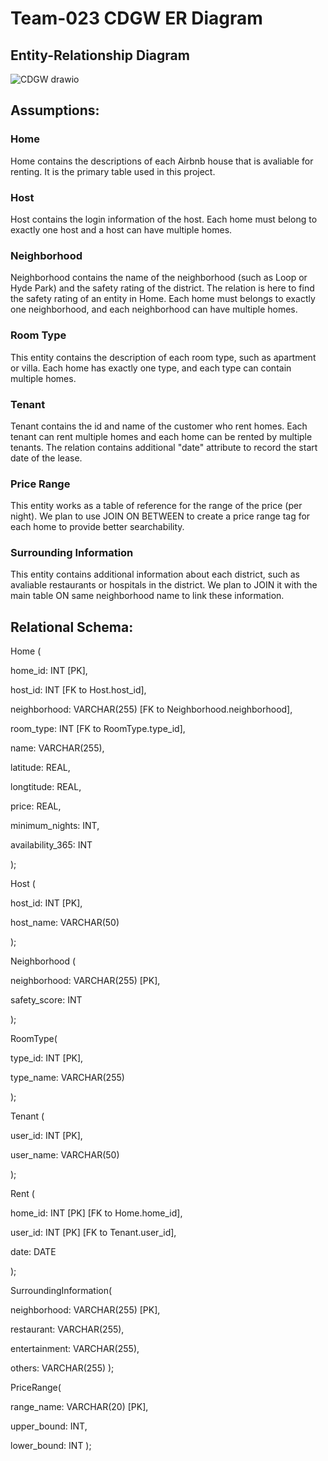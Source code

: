 # Team-023 CDGW ER Diagram

## Entity-Relationship Diagram
![CDGW drawio](https://user-images.githubusercontent.com/107632673/177460513-3491ec0c-fa6e-429a-b680-92bd0ba4f16e.png)

## Assumptions:

### Home

Home contains the descriptions of each Airbnb house that is avaliable for renting. It is the primary table used in this project.

### Host

Host contains the login information of the host. Each home must belong to exactly one host and a host can have multiple homes.

### Neighborhood

Neighborhood contains the name of the neighborhood (such as Loop or Hyde Park) and the safety rating of the district. The relation is here to find the safety rating of an entity in Home.
Each home must belongs to exactly one neighborhood, and each neighborhood can have multiple homes.

### Room Type

This entity contains the description of each room type, such as apartment or villa. Each home has exactly one type, and each type can contain multiple homes.

### Tenant

Tenant contains the id and name of the customer who rent homes. Each tenant can rent multiple homes and each home can be rented by multiple tenants. The relation contains additional "date" attribute to record the start date of the lease.

### Price Range

This entity works as a table of reference for the range of the price (per night). We plan to use JOIN ON BETWEEN to create a price range tag for each home to provide better searchability.

### Surrounding Information

This entity contains additional information about each district, such as avaliable restaurants or hospitals in the district. We plan to JOIN it with the main table ON same neighborhood name to link these information. 

## Relational Schema:
Home (

home_id: INT [PK],

host_id: INT [FK to Host.host_id],

neighborhood: VARCHAR(255) [FK to Neighborhood.neighborhood],

room_type: INT [FK to RoomType.type_id],

name: VARCHAR(255),

latitude: REAL,

longtitude: REAL,

price: REAL,

minimum_nights: INT,

availability_365: INT

);

Host (

host_id: INT [PK],

host_name: VARCHAR(50)

);

Neighborhood (

neighborhood: VARCHAR(255) [PK],

safety_score: INT

);

RoomType(

type_id: INT [PK],

type_name: VARCHAR(255)

);

Tenant (

user_id: INT [PK],

user_name: VARCHAR(50)

);

Rent (

home_id: INT [PK] [FK to Home.home_id],

user_id: INT [PK] [FK to Tenant.user_id],

date: DATE

);

SurroundingInformation(

neighborhood: VARCHAR(255) [PK],

restaurant: VARCHAR(255),

entertainment: VARCHAR(255),

others: VARCHAR(255)
);

PriceRange(

range_name: VARCHAR(20) [PK],

upper_bound: INT,

lower_bound: INT
);
